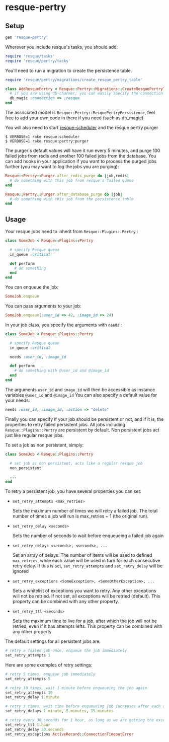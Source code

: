 resque-pertry
=============

Setup
-----

```ruby
gem 'resque-pertry'
```

Wherever you include resque's tasks, you should add:

```ruby
require 'resque/tasks'
require 'resque/pertry/tasks'
```

You'll need to run a migration to create the persistence table.

```ruby
require 'resque/pertry/migrations/create_resque_pertry_table'

class AddResquePertry < Resque::Pertry::Migrations::CreateResquePertryTable
  # if you are using db-charmer, you can easily specify the connection to use
  db_magic :connection => :resque
end
```

The associated model is `Resque::Pertry::ResquePertryPersistence`, feel free to add your own code in there if you need (such as db_magic)

You will also need to start [resque-scheduler](https://github.com/bvandenbos/resque-scheduler) and the resque pertry purger

```
$ VERBOSE=1 rake resque:scheduler
$ VERBOSE=1 rake resque:pertry:purger
```

The purger's default values will have it run every 5 minutes, and purge 100 failed jobs from redis and another 100 failed jobs from the database.
You can add hooks in your application if you want to process the purged jobs further (you may want to log the jobs you are purging):

```ruby
Resque::Pertry::Purger.after_redis_purge do |job,redis|
  # do something with this job from resque's failed queue
end

Resque::Pertry::Purger.after_database_purge do |job|
  # do something with this job from the persistence table
end
```

Usage
-----

Your resque jobs need to inherit from `Resque::Plugins::Pertry` :

```ruby
class SomeJob < Resque::Plugins::Pertry

  # specify Resque queue
  in_queue :critical

  def perform
    # do something
  end
end
```

You can enqueue the job:

```ruby
SomeJob.enqueue
```

You can pass arguments to your job:

```ruby
SomeJob.enqueue(:user_id => 42, :image_id => 24)
```

In your job class, you specify the arguments with `needs` :

```ruby
class SomeJob < Resque::Plugins::Pertry

  # specify Resque queue
  in_queue :critical

  needs :user_id, :image_id

  def perform
    # do something with @user_id and @image_id
  end
end
```

The arguments `user_id` and `image_id` will then be accessible as instance variables `@user_id` and `@image_id`
You can also specify a default value for your needs:

```ruby
needs :user_id, :image_id, :action => "delete"
```

Finally you can specify if your job should be persistent or not, and if it is, the properties to retry failed persistent jobs.
All jobs including `Resque::Plugins::Pertry` are persistent by default. Non persistent jobs act just like regular resque jobs.

To set a job as non persistent, simply:

```ruby
class SomeJob < Resque::Plugins::Pertry

  # set job as non persistent, acts like a regular resque job
  non_persistent

  ...
end
```

To retry a persistent job, you have several properties you can set:

  * `set_retry_attempts <max_retries>`

    Sets the maximum number of times we will retry a failed job. 
    The total number of times a job will run is max_retries + 1 (the original run).

  * `set_retry_delay <seconds>`

    Sets the number of seconds to wait before enqueueing a failed job again

  * `set_retry_delays <seconds>, <seconds>, ...`

    Set an array of delays. 
    The number of items will be used to defined `max_retries`, while each value will be used in turn for each consecutive retry delay.
    If this is set, `set_retry_attempts` and `set_retry_delay` will be ignored

  * `set_retry_exceptions <SomeException>, <SomeOtherException>, ...`

    Sets a whitelist of exceptions you want to retry. Any other exceptions will not be retried.
    If not set, all exceptions will be retried (default).
    This property can be combined with any other property.

  * `set_retry_ttl <seconds>`

    Sets the maximum time to live for a job, after which the job will not be retried, even if it has attempts lefts.
    This property can be combined with any other property.

The default settings for all persistent jobs are:

```ruby
# retry a failed job once, enqueue the job immediately
set_retry_attempts 1
```

Here are some exemples of retry settings:

```ruby
# retry 5 times, enqueue job immediately
set_retry_attempts 5
```

```ruby
# retry 10 times, wait 1 minute before enqueueing the job again
set_retry_attempts 10
set_retry_delay 1.minute
```

```ruby
# retry 3 times, wait time before enqueueing job increases after each attempt
set_retry_delays 1.minute, 5.minutes, 15.minutes
```

```ruby
# retry every 30 seconds for 1 hour, as long as we are getting the exception ActiveRecord::ConnectionTimeoutError
set_retry_ttl 1.hour
set_retry_delay 30.seconds
set_retry_exceptions ActiveRecord::ConnectionTimeoutError
```

